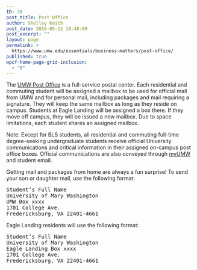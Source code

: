 ```yaml
---
ID: 38
post_title: Post Office
author: Shelley Keith
post_date: 2016-05-12 18:48:09
post_excerpt: ""
layout: page
permalink: >
  https://www.umw.edu/essentials/business-matters/post-office/
published: true
wpcf-home-page-grid-inclusion:
  - "0"
---
```

The <a href="http://adminfinance.umw.edu/mail/">UMW Post Office</a> is a full-service postal center. Each residential and commuting student will be assigned a mailbox to be used for official mail from UMW and for personal mail, including packages and mail requiring a signature. They will keep the same mailbox as long as they reside on campus. Students at Eagle Landing will be assigned a box there. If they move off campus, they will be issued a new mailbox. Due to space limitations, each student shares an assigned mailbox.

Note: Except for BLS students, all residential and commuting full-time degree-seeking undergraduate students receive official University communications and critical information in their assigned on-campus post office boxes. Official communications are also conveyed through <a href="https://auth.umw.edu/authenticationendpoint/login.do?commonAuthCallerPath=%252Fcas%252Flogin&amp;forceAuth=false&amp;passiveAuth=false&amp;relyingParty=Orgsync&amp;tenantDomain=carbon.super&amp;type=cassso&amp;sessionDataKey=4ff91bc1-432b-46bf-b2b3-3dc1fc36cbc6&amp;relyingParty=Orgsync&amp;type=cassso&amp;sp=default&amp;isSaaSApp=true&amp;authenticators=BasicAuthenticator:LOCAL">myUMW</a> and student email.

Getting mail and packages from home are always a fun surprise! To send your son or daughter mail, use the following format:
<pre>Student’s Full Name
University of Mary Washington
UMW Box xxxx
1701 College Ave.
Fredericksburg, VA 22401-4661</pre>
Eagle Landing residents will use the following format:
<pre>Student’s Full Name
University of Mary Washington
Eagle Landing Box xxxx
1701 College Ave. 
Fredericksburg, VA 22401-4661</pre>